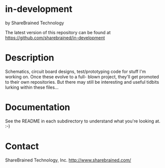 in-development
==============

by ShareBrained Technology

The latest version of this repository can be found at
https://github.com/sharebrained/in-development

Description
===========

Schematics, circuit board designs, test/prototyping code
for stuff I'm working on. Once these evolve to a full-
blown project, they'll get promoted to their own
repositories. But there may still be interesting and
useful tidbits lurking within these files...

Documentation
=============

See the README in each subdirectory to understand what
you're looking at. :-)

Contact
=======

ShareBrained Technology, Inc.
http://www.sharebrained.com/
